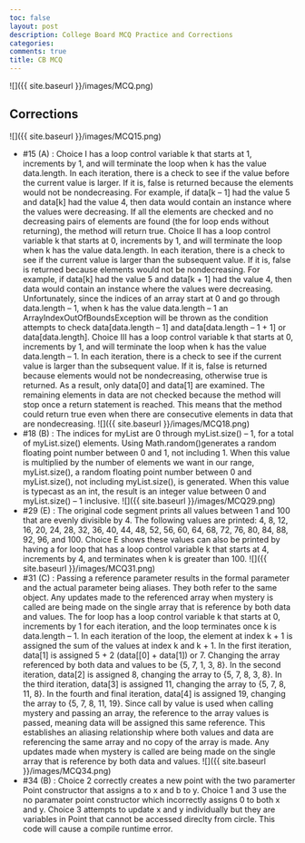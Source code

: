 ```yaml
---
toc: false
layout: post
description: College Board MCQ Practice and Corrections
categories: 
comments: true
title: CB MCQ
---
```


![]({{ site.baseurl }}/images/MCQ.png)

## Corrections
![]({{ site.baseurl }}/images/MCQ15.png)
- #15 (A) : Choice I has a loop control variable k that starts at 1, increments by 1, and will terminate the loop when k has the value data.length. In each iteration, there is a check to see if the value before the current value is larger. If it is, false is returned because the elements would not be nondecreasing. For example, if data[k – 1] had the value 5 and data[k] had the value 4, then data would contain an instance where the values were decreasing. If all the elements are checked and no decreasing pairs of elements are found (the for loop ends without returning), the method will return true. Choice II has a loop control variable k that starts at 0, increments by 1, and will terminate the loop when k has the value data.length. In each iteration, there is a check to see if the current value is larger than the subsequent value. If it is, false is returned because elements would not be nondecreasing. For example, if data[k] had the value 5 and data[k + 1] had the value 4, then data would contain an instance where the values were decreasing. Unfortunately, since the indices of an array start at 0 and go through data.length – 1, when k has the value data.length – 1 an ArrayIndexOutOfBoundsException will be thrown as the condition attempts to check data[data.length – 1] and data[data.length – 1 + 1] or data[data.length]. Choice III has a loop control variable k that starts at 0, increments by 1, and will terminate the loop when k has the value data.length – 1. In each iteration, there is a check to see if the current value is larger than the subsequent value. If it is, false is returned because elements would not be nondecreasing, otherwise true is returned. As a result, only data[0] and data[1] are examined. The remaining elements in data are not checked because the method will stop once a return statement is reached. This means that the method could return true even when there are consecutive elements in data that are nondecreasing.
![]({{ site.baseurl }}/images/MCQ18.png)
- #18 (B) : The indices for myList are 0 through myList.size() – 1, for a total of myList.size() elements. Using Math.random()generates a random floating point number between 0 and 1, not including 1. When this value is multiplied by the number of elements we want in our range, myList.size(), a random floating point number between 0 and myList.size(), not including myList.size(), is generated. When this value is typecast as an int, the result is an integer value between 0 and myList.size() – 1 inclusive.
![]({{ site.baseurl }}/images/MCQ29.png)
- #29 (E) : The original code segment prints all values between 1 and 100 that are evenly divisible by 4. The following values are printed: 4, 8, 12, 16, 20, 24, 28, 32, 36, 40, 44, 48, 52, 56, 60, 64, 68, 72, 76, 80, 84, 88, 92, 96, and 100. Choice E shows these values can also be printed by having a for loop that has a loop control variable k that starts at 4, increments by 4, and terminates when k is greater than 100.
![]({{ site.baseurl }}/images/MCQ31.png)
- #31 (C) : Passing a reference parameter results in the formal parameter and the actual parameter being aliases. They both refer to the same object. Any updates made to the referenced array when mystery is called are being made on the single array that is reference by both data and values. The for loop has a loop control variable k that starts at 0, increments by 1 for each iteration, and the loop terminates once k is data.length – 1. In each iteration of the loop, the element at index k + 1 is assigned the sum of the values at index k and k + 1. In the first iteration, data[1] is assigned 5 + 2 (data[[0] + data[1]) or 7. Changing the array referenced by both data and values to be {5, 7, 1, 3, 8}. In the second iteration, data[2] is assigned 8, changing the array to {5, 7, 8, 3, 8}. In the third iteration, data[3] is assigned 11, changing the array to {5, 7, 8, 11, 8}. In the fourth and final iteration, data[4] is assigned 19, changing the array to {5, 7, 8, 11, 19}. Since call by value is used when calling mystery and passing an array, the reference to the array values is passed, meaning data will be assigned this same reference. This establishes an aliasing relationship where both values and data are referencing the same array and no copy of the array is made. Any updates made when mystery is called are being made on the single array that is reference by both data and values.
![]({{ site.baseurl }}/images/MCQ34.png)
- #34 (B) : Choice 2 correctly creates a new point with the two paramerter Point constructor that assigns a to x and b to y. Choice 1 and 3 use the no paramater point constructor which incorrectly assigns 0 to both x and y. Choice 3 attempts to update x and y individually but they are variables in Point that cannot be accessed direclty from circle. This code will cause a compile runtime error.   